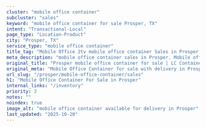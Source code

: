 ```yaml
---
cluster: "mobile office container"
subcluster: "sales"
keyword: "mobile office container for sale Prosper, TX"
intent: "Transactional-Local"
page_type: "Location-Product"
city: "Prosper, TX"
service_type: "mobile office container"
title_tag: "Mobile Office 2tv mobile office container Sales in Prosper | LC Container"
meta_description: "mobile office container sales in Prosper. Mobile office containers for workspace solutions. Fast delivery, competitive pricing. Serving mobile office container area. Quote ID: JS1. Call (214) 524-4168 for your free quote today."
original_title: "Prosper mobile office container for sale | LC Container"
original_meta: "Mobile Office Container for sale with delivery in Prosper, TX. LC Container — local Since 2003. Get pricing today."
url_slug: "/prosper/mobile-office-container/sales"
h1: "Mobile Office Container For Sale in Prosper"
internal_links: "/inventory"
priority: 3
notes: ""
noindex: true
image_alt: "mobile office container available for delivery in Prosper"
last_updated: "2025-10-20"
---
```


<!-- TODO: Add unique city/inventory copy, images, and internal links here. -->
